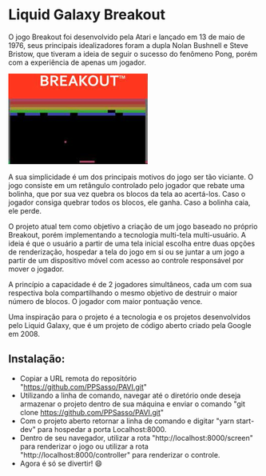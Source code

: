 # Liquid Galaxy Breakout 

  O jogo Breakout foi desenvolvido pela Atari e lançado em 13 de maio de 1976, seus principais idealizadores foram a dupla Nolan Bushnell e Steve Bristow, que tiveram a ideia de seguir o sucesso do fenômeno Pong, porém com a experiência de apenas um jogador.  

![breakoutClassico](https://github.com/PPSasso/PAVI/blob/master/breakout_classico.jpg)

  A sua simplicidade é um dos principais motivos do jogo ser tão viciante. O jogo consiste em um retângulo controlado pelo jogador que rebate uma bolinha, que por sua vez quebra os blocos da tela ao acertá-los. Caso o jogador consiga quebrar todos os blocos, ele ganha. Caso a bolinha caia, ele perde.  
  
  O projeto atual tem como objetivo a criação de um jogo baseado no próprio Breakout, porém implementando a tecnologia multi-tela multi-usuário. A ideia é que o usuário a partir de uma tela inicial escolha entre duas opções de renderização, hospedar a tela do jogo em si ou se juntar a um jogo a partir de um dispositivo móvel com acesso ao controle responsável por mover o jogador. 
  
  A princípio a capacidade é de 2 jogadores simultâneos, cada um com sua respectiva bola compartilhando o mesmo objetivo de destruir o maior número de blocos. O jogador com maior pontuação vence. 
  
  Uma inspiração para o projeto é a tecnologia e os projetos desenvolvidos pelo Liquid Galaxy, que é um projeto de código aberto criado pela Google em 2008. 

  ## Instalação:

  - Copiar a URL remota do repositório "https://github.com/PPSasso/PAVI.git"
  - Utilizando a linha de comando, navegar até o diretório onde deseja armazenar o projeto dentro de sua máquina e enviar o comando "git clone https://github.com/PPSasso/PAVI.git"
  - Com o projeto aberto retornar a linha de comando e digitar "yarn start-dev" para hospedar a porta Localhost:8000.
  - Dentro de seu navegador, utilizar a rota "http://localhost:8000/screen" para renderizar o jogo ou utilizar a rota "http://localhost:8000/controller" para renderizar o controle.
  - Agora é só se divertir! :smile:

